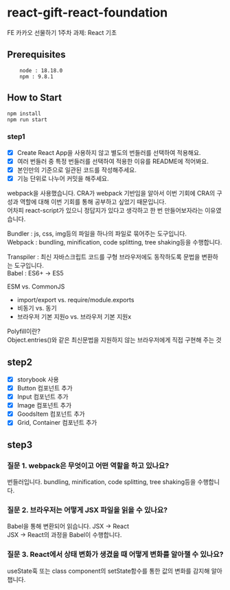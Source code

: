 # react-gift-react-foundation
FE 카카오 선물하기 1주차 과제: React 기초

## Prerequisites
```agsl
    node : 18.18.0
    npm : 9.8.1
```
## How to Start
```agsl
npm install
npm run start
```


### step1
- [x] Create React App을 사용하지 않고 별도의 번들러를 선택하여 적용해요.
- [x] 여러 번들러 중 특정 번들러를 선택하여 적용한 이유를 README에 적어봐요.
- [x] 본인만의 기준으로 일관된 코드를 작성해주세요.
- [x] 기능 단위로 나누어 커밋을 해주세요.

webpack을 사용했습니다. CRA가 webpack 기반임을 알아서 이번 기회에 CRA의 구성과 역할에 대해 이번 기회를 통해 공부하고 싶었기 때문입니다. <br/>
어차피 react-script가 있으니 정답지가 있다고 생각하고 한 번 만들어보자라는 이유였습니다. <br/>

Bundler : js, css, img등의 파일을 하나의 파일로 묶어주는 도구입니다. <br/>
Webpack : bundling, minification, code splitting, tree shaking등을 수행합니다. <br/>

Transpiler : 최신 자바스크립트 코드를 구형 브라우저에도 동작하도록 문법을 변환하는 도구입니다. <br/>
Babel : ES6+ -> ES5 <br/>

ESM vs. CommonJS
- import/export vs. require/module.exports
- 비동기 vs. 동기
- 브라우저 기본 지원o vs. 브라우저 기본 지원x

Polyfill이란? <br/>
Object.entries()와 같은 최신문법을 지원하지 않는 브라우저에게 직접 구현해 주는 것

## step2
- [x] storybook 사용
- [x] Button 컴포넌트 추가
- [x] Input 컴포넌트 추가
- [x] Image 컴포넌트 추가
- [x] GoodsItem 컴포넌트 추가
- [x] Grid, Container 컴포넌트 추가

## step3

### 질문 1. webpack은 무엇이고 어떤 역할을 하고 있나요? <br/>
번들러입니다. bundling, minification, code splitting, tree shaking등을 수행합니다. <br/>

### 질문 2. 브라우저는 어떻게 JSX 파일을 읽을 수 있나요? <br/>
Babel을 통해 변환되어 읽습니다. JSX -> React <br/>
JSX -> React의 과정을 Babel이 수행합니다. <br/>

### 질문 3. React에서 상태 변화가 생겼을 때 어떻게 변화를 알아챌 수 있나요? <br/>
useState훅 또는 class component의 setState함수를 통한 값의 변화를 감지해 알아챕니다.